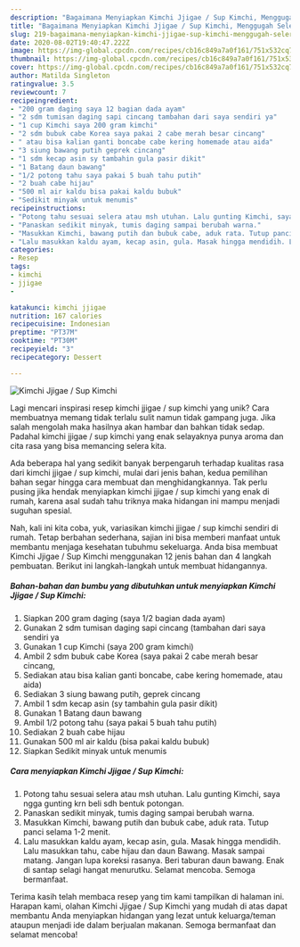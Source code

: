 ```yaml
---
description: "Bagaimana Menyiapkan Kimchi Jjigae / Sup Kimchi, Menggugah Selera"
title: "Bagaimana Menyiapkan Kimchi Jjigae / Sup Kimchi, Menggugah Selera"
slug: 219-bagaimana-menyiapkan-kimchi-jjigae-sup-kimchi-menggugah-selera
date: 2020-08-02T19:40:47.222Z
image: https://img-global.cpcdn.com/recipes/cb16c849a7a0f161/751x532cq70/kimchi-jjigae-sup-kimchi-foto-resep-utama.jpg
thumbnail: https://img-global.cpcdn.com/recipes/cb16c849a7a0f161/751x532cq70/kimchi-jjigae-sup-kimchi-foto-resep-utama.jpg
cover: https://img-global.cpcdn.com/recipes/cb16c849a7a0f161/751x532cq70/kimchi-jjigae-sup-kimchi-foto-resep-utama.jpg
author: Matilda Singleton
ratingvalue: 3.5
reviewcount: 7
recipeingredient:
- "200 gram daging saya 12 bagian dada ayam"
- "2 sdm tumisan daging sapi cincang tambahan dari saya sendiri ya"
- "1 cup Kimchi saya 200 gram kimchi"
- "2 sdm bubuk cabe Korea saya pakai 2 cabe merah besar cincang"
- " atau bisa kalian ganti boncabe cabe kering homemade atau aida"
- "3 siung bawang putih geprek cincang"
- "1 sdm kecap asin sy tambahin gula pasir dikit"
- "1 Batang daun bawang"
- "1/2 potong tahu saya pakai 5 buah tahu putih"
- "2 buah cabe hijau"
- "500 ml air kaldu bisa pakai kaldu bubuk"
- "Sedikit minyak untuk menumis"
recipeinstructions:
- "Potong tahu sesuai selera atau msh utuhan. Lalu gunting Kimchi, saya ngga gunting krn beli sdh bentuk potongan."
- "Panaskan sedikit minyak, tumis daging sampai berubah warna."
- "Masukkan Kimchi, bawang putih dan bubuk cabe, aduk rata. Tutup panci selama 1-2 menit."
- "Lalu masukkan kaldu ayam, kecap asin, gula. Masak hingga mendidih. Lalu masukkan tahu, cabe hijau dan daun Bawang. Masak sampai matang. Jangan lupa koreksi rasanya. Beri taburan daun bawang. Enak di santap selagi hangat menurutku. Selamat mencoba. Semoga bermanfaat."
categories:
- Resep
tags:
- kimchi
- jjigae
- 

katakunci: kimchi jjigae  
nutrition: 167 calories
recipecuisine: Indonesian
preptime: "PT37M"
cooktime: "PT30M"
recipeyield: "3"
recipecategory: Dessert

---
```



![Kimchi Jjigae / Sup Kimchi](https://img-global.cpcdn.com/recipes/cb16c849a7a0f161/751x532cq70/kimchi-jjigae-sup-kimchi-foto-resep-utama.jpg)

Lagi mencari inspirasi resep kimchi jjigae / sup kimchi yang unik? Cara membuatnya memang tidak terlalu sulit namun tidak gampang juga. Jika salah mengolah maka hasilnya akan hambar dan bahkan tidak sedap. Padahal kimchi jjigae / sup kimchi yang enak selayaknya punya aroma dan cita rasa yang bisa memancing selera kita.



Ada beberapa hal yang sedikit banyak berpengaruh terhadap kualitas rasa dari kimchi jjigae / sup kimchi, mulai dari jenis bahan, kedua pemilihan bahan segar hingga cara membuat dan menghidangkannya. Tak perlu pusing jika hendak menyiapkan kimchi jjigae / sup kimchi yang enak di rumah, karena asal sudah tahu triknya maka hidangan ini mampu menjadi suguhan spesial.


Nah, kali ini kita coba, yuk, variasikan kimchi jjigae / sup kimchi sendiri di rumah. Tetap berbahan sederhana, sajian ini bisa memberi manfaat untuk membantu menjaga kesehatan tubuhmu sekeluarga. Anda bisa membuat Kimchi Jjigae / Sup Kimchi menggunakan 12 jenis bahan dan 4 langkah pembuatan. Berikut ini langkah-langkah untuk membuat hidangannya.

<!--inarticleads1-->

##### Bahan-bahan dan bumbu yang dibutuhkan untuk menyiapkan Kimchi Jjigae / Sup Kimchi:

1. Siapkan 200 gram daging (saya 1/2 bagian dada ayam)
1. Gunakan 2 sdm tumisan daging sapi cincang (tambahan dari saya sendiri ya
1. Gunakan 1 cup Kimchi (saya 200 gram kimchi)
1. Ambil 2 sdm bubuk cabe Korea (saya pakai 2 cabe merah besar cincang,
1. Sediakan  atau bisa kalian ganti boncabe, cabe kering homemade, atau aida)
1. Sediakan 3 siung bawang putih, geprek cincang
1. Ambil 1 sdm kecap asin (sy tambahin gula pasir dikit)
1. Gunakan 1 Batang daun bawang
1. Ambil 1/2 potong tahu (saya pakai 5 buah tahu putih)
1. Sediakan 2 buah cabe hijau
1. Gunakan 500 ml air kaldu (bisa pakai kaldu bubuk)
1. Siapkan Sedikit minyak untuk menumis




<!--inarticleads2-->

##### Cara menyiapkan Kimchi Jjigae / Sup Kimchi:

1. Potong tahu sesuai selera atau msh utuhan. Lalu gunting Kimchi, saya ngga gunting krn beli sdh bentuk potongan.
1. Panaskan sedikit minyak, tumis daging sampai berubah warna.
1. Masukkan Kimchi, bawang putih dan bubuk cabe, aduk rata. Tutup panci selama 1-2 menit.
1. Lalu masukkan kaldu ayam, kecap asin, gula. Masak hingga mendidih. Lalu masukkan tahu, cabe hijau dan daun Bawang. Masak sampai matang. Jangan lupa koreksi rasanya. Beri taburan daun bawang. Enak di santap selagi hangat menurutku. Selamat mencoba. Semoga bermanfaat.




Terima kasih telah membaca resep yang tim kami tampilkan di halaman ini. Harapan kami, olahan Kimchi Jjigae / Sup Kimchi yang mudah di atas dapat membantu Anda menyiapkan hidangan yang lezat untuk keluarga/teman ataupun menjadi ide dalam berjualan makanan. Semoga bermanfaat dan selamat mencoba!
